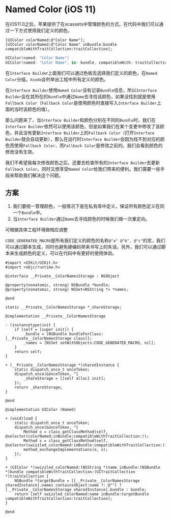 # Named Color (iOS 11)

在iOS11.0之后，苹果提供了在xcassets中管理颜色的方式。在代码中我们可以通过一下方式使用我们定义的颜色。

```objc
[UIColor colorNamed:@"Color Name"];
[UIColor colorNamed:@"Color Name" inBundle:bundle compatibleWithTraitCollection:traitCollection];
```
```swift
UIColor(named: "Color Name")
UIColor(named: "Color Name", in: bundle, compatibleWith: traitCollection)
```

在`Interface Builde`r上面我们可以通过色板去选择我们定义的颜色，在`Named Color`分组。`Xcode`会列举出工程中所有定义的颜色。


在`Interface Builder`使用`Named Color`没有记录`Bundle`信息，所以`Interface Builder`会在其所在的`Bundle`中通过`Name`去寻找该颜色，如果没找到就是使用`Fallback Color`（`Fallback Color`是使用颜色时直接写入`Interface Builder`上面的当时该颜色的值）。

那么问题来了，当`Interface Builder`和颜色分别在不同的`Bundle`时，我们在`Interface Builder`依然可以使用该颜色，但是如果我们在某个变更中修改了该颜色，并且没有更新`Interface Builder`上的`Fallback Color`（打开`Interface Builder`就会自动更新），那么在运行时`Interface Builder`会因为找不到对应的颜色而使用`Fallback Color`，而`Fallback Color`是修改之前的。我们会看到颜色的修改没有生效。

我们不希望我每次修改颜色之后，还要去检查所有的`Interface Builder`去更新`Fallback Color`。同时又想享受`Named Color`给我们带来的便利。我们需要一些手段来帮助我们解决这个问题。

## 方案

1. 我们要统一管理颜色，一般情况下是在私有库中定义，保证所有颜色定义在同一个`Bundle`中。
2. 当`Interface Builder`通过`Name`去寻找颜色的时候我们做一次重定向。

可根据具体工程环境做相应调整

`CODE_GENERATED_MACRO`是所有我们定义的颜色的名称`@"a" @"b", @"c"`的宏，我们可以通过脚本生成，同时也避免硬编码带来书写上的失误。另外，我们可以通过脚本来生成颜色的定义，可以在代码中有更好的使用体验。


```objc
#import <UIKit/UIKit.h>
#import <objc/runtime.h>

@interface __Private__ColorNamesStorage : NSObject

@property(nonatomic, strong) NSBundle *bundle;
@property(nonatomic, strong) NSSet<NSString *> *names;

@end

static __Private__ColorNamesStorage *_shareStorage;

@implementation __Private__ColorNamesStorage

- (instancetype)init {
    if (self = [super init]) {
        _bundle = [NSBundle bundleForClass:[__Private__ColorNamesStorage class]];
        _names = [NSSet setWithObjects:CODE_GENERATED_MACRO, nil];
    }
    return self;
}

+ (__Private__ColorNamesStorage *)sharedInstance {
    static dispatch_once_t onceToken;
    dispatch_once(&onceToken, ^{
        _shareStorage = [[self alloc] init];
    });
    return _shareStorage;
}

@end

@implementation UIColor (Named)

+ (void)load {
    static dispatch_once_t onceToken;
    dispatch_once(&onceToken, ^{
        Method o = class_getClassMethod(self, @selector(colorNamed:inBundle:compatibleWithTraitCollection:));
        Method s = class_getClassMethod(self, @selector(swizzled_colorNamed:inBundle:compatibleWithTraitCollection:));
        method_exchangeImplementations(o, s);
    });
}

+ (UIColor *)swizzled_colorNamed:(NSString *)name inBundle:(NSBundle *)bundle compatibleWithTraitCollection:(UITraitCollection *)traitCollection {
    NSBundle *targetBundle = [[__Private__ColorNamesStorage sharedInstance].names containsObject:name ?: @""] ? [__Private__ColorNamesStorage sharedInstance].bundle : bundle;
    return [self swizzled_colorNamed:name inBundle:targetBundle compatibleWithTraitCollection:traitCollection];
}

@end

```